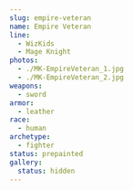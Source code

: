 ```yaml
---
slug: empire-veteran
name: Empire Veteran
line:
  - WizKids
  - Mage Knight
photos:
  - ./MK-EmpireVeteran_1.jpg
  - ./MK-EmpireVeteran_2.jpg
weapons:
  - sword
armor:
  - leather
race:
  - human
archetype:
  - fighter
status: prepainted
gallery:
  status: hidden
---
```

